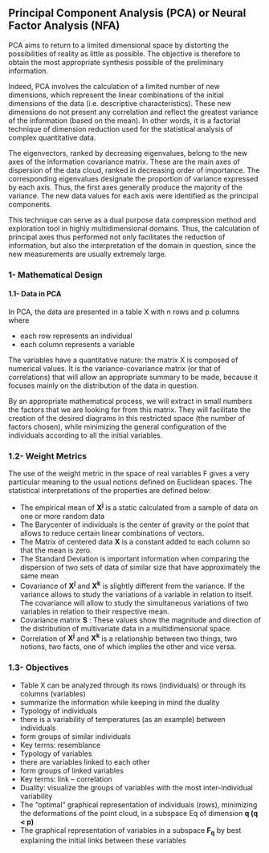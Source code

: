 ## Principal Component Analysis (PCA) or Neural Factor Analysis (NFA)

PCA aims to return to a limited dimensional space by distorting the possibilities of reality as little as possible. The objective is therefore to obtain the most appropriate synthesis possible of the preliminary information.

Indeed, PCA involves the calculation of a limited number of new dimensions, which represent the linear combinations of the initial dimensions of the data (i.e. descriptive characteristics). These new dimensions do not present any correlation and reflect the greatest variance of the information (based on the mean). In other words, it is a factorial technique of dimension reduction used for the statistical analysis of complex quantitative data.

The eigenvectors, ranked by decreasing eigenvalues, belong to the new axes of the information covariance matrix. These are the main axes of dispersion of the data cloud, ranked in decreasing order of importance. The corresponding eigenvalues ​​designate the proportion of variance expressed by each axis. Thus, the first axes generally produce the majority of the variance. The new data values ​​for each axis were identified as the principal components.

This technique can serve as a dual purpose data compression method and exploration tool in highly multidimensional domains. Thus, the calculation of principal axes thus performed not only facilitates the reduction of information, but also the interpretation of the domain in question, since the new measurements are usually extremely large.

### 1- Mathematical Design
#### 1.1- Data in PCA

In PCA, the data are presented in a table X with n rows and p columns where
  
  - each row represents an individual
  - each column represents a variable

The variables have a quantitative nature: the matrix X is composed of numerical values. It is the variance-covariance matrix (or that of correlations) that will allow an appropriate summary to be made, because it focuses mainly on the distribution of the data in question.

By an appropriate mathematical process, we will extract in small numbers the factors that we are looking for from this matrix. They will facilitate the creation of the desired diagrams in this restricted space (the number of factors chosen), while minimizing the general configuration of the individuals according to all the initial variables.

### 1.2- Weight Metrics

The use of the weight metric in the space of real variables F gives a very particular meaning to the usual notions defined on Euclidean spaces. The statistical interpretations of the properties are defined below:

- The empirical mean of **X<sup>j</sup>** is a static calculated from a sample of data on one or more random data
- The Barycenter of individuals is the center of gravity or the point that allows to reduce certain linear combinations of vectors.
- The Matrix of centered data **X** is a constant added to each column so that the mean is zero.
- The Standard Deviation is important information when comparing the dispersion of two sets of data of similar size that have approximately the same mean
- Covariance of **X<sup>j</sup>** and **X<sup>k</sup>** is slightly different from the variance. If the variance allows to study the variations of a variable in relation to itself. The covariance will allow to study the simultaneous variations of two variables in relation to their respective mean.
- Covariance matrix **S** : These values ​​show the magnitude and direction of the distribution of multivariate data in a multidimensional space.
- Correlation of **X<sup>j</sup>** and **X<sup>k</sup>** is a relationship between two things, two notions, two facts, one of which implies the other and vice versa.

### 1.3- Objectives

- Table X can be analyzed through its rows (individuals) or through its columns (variables)
- summarize the information while keeping in mind the duality
- Typology of individuals
- there is a variability of temperatures (as an example) between individuals
- form groups of similar individuals
- Key terms: resemblance
- Typology of variables
- there are variables linked to each other
- form groups of linked variables
- Key terms: link – correlation
- Duality: visualize the groups of variables with the most inter-individual variability
- The “optimal” graphical representation of individuals (rows), minimizing the deformations of the point cloud, in a subspace Eq of dimension **q (q < p)**
- The graphical representation of variables in a subspace **F<sub>q</sub>** by best explaining the initial links between these variables
